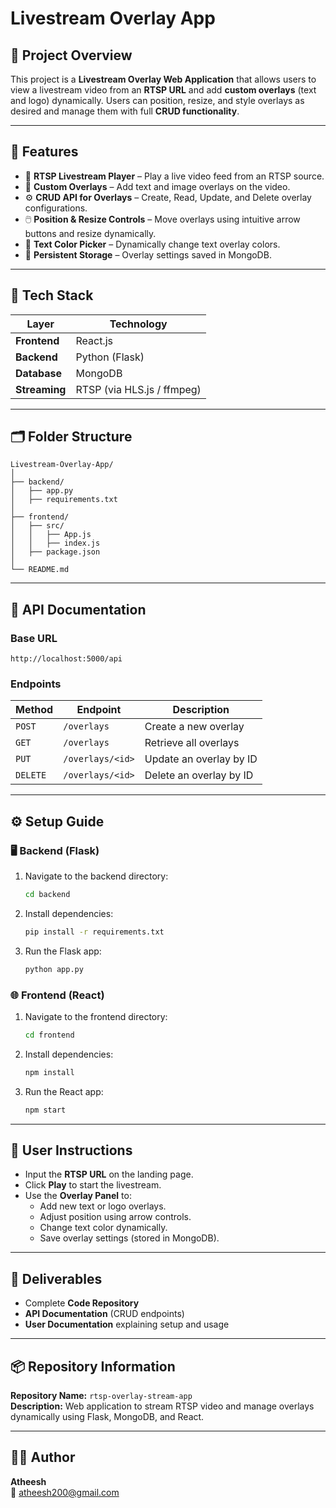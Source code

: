 # Livestream Overlay App

## 📖 Project Overview
This project is a **Livestream Overlay Web Application** that allows users to view a livestream video from an **RTSP URL** and add **custom overlays** (text and logo) dynamically. Users can position, resize, and style overlays as desired and manage them with full **CRUD functionality**.

---

## 🚀 Features
- 🎥 **RTSP Livestream Player** – Play a live video feed from an RTSP source.
- 🧩 **Custom Overlays** – Add text and image overlays on the video.
- ⚙️ **CRUD API for Overlays** – Create, Read, Update, and Delete overlay configurations.
- 🖱️ **Position & Resize Controls** – Move overlays using intuitive arrow buttons and resize dynamically.
- 🎨 **Text Color Picker** – Dynamically change text overlay colors.
- 💾 **Persistent Storage** – Overlay settings saved in MongoDB.

---

## 🧠 Tech Stack
| Layer | Technology |
|--------|-------------|
| **Frontend** | React.js |
| **Backend** | Python (Flask) |
| **Database** | MongoDB |
| **Streaming** | RTSP (via HLS.js / ffmpeg) |

---

## 🗂️ Folder Structure
```
Livestream-Overlay-App/
│
├── backend/
│   ├── app.py
│   ├── requirements.txt
│
├── frontend/
│   ├── src/
│   │   ├── App.js
│   │   ├── index.js
│   ├── package.json
│
└── README.md
```

---

## 🧩 API Documentation

### Base URL
```
http://localhost:5000/api
```

### Endpoints
| Method | Endpoint | Description |
|--------|-----------|-------------|
| `POST` | `/overlays` | Create a new overlay |
| `GET` | `/overlays` | Retrieve all overlays |
| `PUT` | `/overlays/<id>` | Update an overlay by ID |
| `DELETE` | `/overlays/<id>` | Delete an overlay by ID |

---

## ⚙️ Setup Guide

### 🖥️ Backend (Flask)
1. Navigate to the backend directory:
   ```bash
   cd backend
   ```
2. Install dependencies:
   ```bash
   pip install -r requirements.txt
   ```
3. Run the Flask app:
   ```bash
   python app.py
   ```

### 🌐 Frontend (React)
1. Navigate to the frontend directory:
   ```bash
   cd frontend
   ```
2. Install dependencies:
   ```bash
   npm install
   ```
3. Run the React app:
   ```bash
   npm start
   ```

---

## 🧾 User Instructions
- Input the **RTSP URL** on the landing page.
- Click **Play** to start the livestream.
- Use the **Overlay Panel** to:
  - Add new text or logo overlays.
  - Adjust position using arrow controls.
  - Change text color dynamically.
  - Save overlay settings (stored in MongoDB).

---

## 🧰 Deliverables
- Complete **Code Repository**
- **API Documentation** (CRUD endpoints)
- **User Documentation** explaining setup and usage

---

## 📦 Repository Information
**Repository Name:** `rtsp-overlay-stream-app`  
**Description:** Web application to stream RTSP video and manage overlays dynamically using Flask, MongoDB, and React.

---

## 🧑‍💻 Author
**Atheesh**  
📧 atheesh200@gmail.com  




